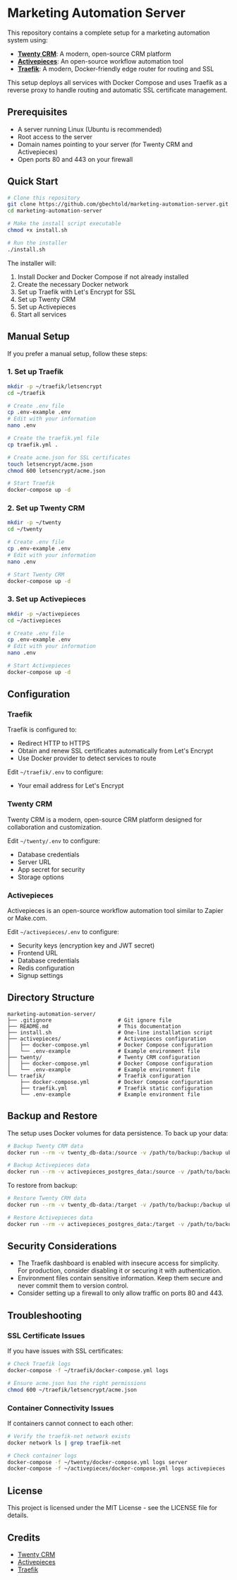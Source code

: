 # Marketing Automation Server

This repository contains a complete setup for a marketing automation system using:

- **[Twenty CRM](https://twenty.com/)**: A modern, open-source CRM platform
- **[Activepieces](https://www.activepieces.com/)**: An open-source workflow automation tool
- **[Traefik](https://traefik.io/)**: A modern, Docker-friendly edge router for routing and SSL

This setup deploys all services with Docker Compose and uses Traefik as a reverse proxy to handle routing and automatic SSL certificate management.

## Prerequisites

- A server running Linux (Ubuntu is recommended)
- Root access to the server
- Domain names pointing to your server (for Twenty CRM and Activepieces)
- Open ports 80 and 443 on your firewall

## Quick Start

```bash
# Clone this repository
git clone https://github.com/gbechtold/marketing-automation-server.git
cd marketing-automation-server

# Make the install script executable
chmod +x install.sh

# Run the installer
./install.sh
```

The installer will:

1. Install Docker and Docker Compose if not already installed
2. Create the necessary Docker network
3. Set up Traefik with Let's Encrypt for SSL
4. Set up Twenty CRM
5. Set up Activepieces
6. Start all services

## Manual Setup

If you prefer a manual setup, follow these steps:

### 1. Set up Traefik

```bash
mkdir -p ~/traefik/letsencrypt
cd ~/traefik

# Create .env file
cp .env-example .env
# Edit with your information
nano .env

# Create the traefik.yml file
cp traefik.yml .

# Create acme.json for SSL certificates
touch letsencrypt/acme.json
chmod 600 letsencrypt/acme.json

# Start Traefik
docker-compose up -d
```

### 2. Set up Twenty CRM

```bash
mkdir -p ~/twenty
cd ~/twenty

# Create .env file
cp .env-example .env
# Edit with your information
nano .env

# Start Twenty CRM
docker-compose up -d
```

### 3. Set up Activepieces

```bash
mkdir -p ~/activepieces
cd ~/activepieces

# Create .env file
cp .env-example .env
# Edit with your information
nano .env

# Start Activepieces
docker-compose up -d
```

## Configuration

### Traefik

Traefik is configured to:

- Redirect HTTP to HTTPS
- Obtain and renew SSL certificates automatically from Let's Encrypt
- Use Docker provider to detect services to route

Edit `~/traefik/.env` to configure:

- Your email address for Let's Encrypt

### Twenty CRM

Twenty CRM is a modern, open-source CRM platform designed for collaboration and customization.

Edit `~/twenty/.env` to configure:

- Database credentials
- Server URL
- App secret for security
- Storage options

### Activepieces

Activepieces is an open-source workflow automation tool similar to Zapier or Make.com.

Edit `~/activepieces/.env` to configure:

- Security keys (encryption key and JWT secret)
- Frontend URL
- Database credentials
- Redis configuration
- Signup settings

## Directory Structure

```
marketing-automation-server/
├── .gitignore                     # Git ignore file
├── README.md                      # This documentation
├── install.sh                     # One-line installation script
├── activepieces/                  # Activepieces configuration
│   ├── docker-compose.yml         # Docker Compose configuration
│   └── .env-example               # Example environment file
├── twenty/                        # Twenty CRM configuration
│   ├── docker-compose.yml         # Docker Compose configuration
│   └── .env-example               # Example environment file
└── traefik/                       # Traefik configuration
    ├── docker-compose.yml         # Docker Compose configuration
    ├── traefik.yml                # Traefik static configuration
    └── .env-example               # Example environment file
```

## Backup and Restore

The setup uses Docker volumes for data persistence. To back up your data:

```bash
# Backup Twenty CRM data
docker run --rm -v twenty_db-data:/source -v /path/to/backup:/backup ubuntu tar -czf /backup/twenty-db-backup.tar.gz -C /source .

# Backup Activepieces data
docker run --rm -v activepieces_postgres_data:/source -v /path/to/backup:/backup ubuntu tar -czf /backup/activepieces-db-backup.tar.gz -C /source .
```

To restore from backup:

```bash
# Restore Twenty CRM data
docker run --rm -v twenty_db-data:/target -v /path/to/backup:/backup ubuntu bash -c "rm -rf /target/* && tar -xzf /backup/twenty-db-backup.tar.gz -C /target"

# Restore Activepieces data
docker run --rm -v activepieces_postgres_data:/target -v /path/to/backup:/backup ubuntu bash -c "rm -rf /target/* && tar -xzf /backup/activepieces-db-backup.tar.gz -C /target"
```

## Security Considerations

- The Traefik dashboard is enabled with insecure access for simplicity. For production, consider disabling it or securing it with authentication.
- Environment files contain sensitive information. Keep them secure and never commit them to version control.
- Consider setting up a firewall to only allow traffic on ports 80 and 443.

## Troubleshooting

### SSL Certificate Issues

If you have issues with SSL certificates:

```bash
# Check Traefik logs
docker-compose -f ~/traefik/docker-compose.yml logs

# Ensure acme.json has the right permissions
chmod 600 ~/traefik/letsencrypt/acme.json
```

### Container Connectivity Issues

If containers cannot connect to each other:

```bash
# Verify the traefik-net network exists
docker network ls | grep traefik-net

# Check container logs
docker-compose -f ~/twenty/docker-compose.yml logs server
docker-compose -f ~/activepieces/docker-compose.yml logs activepieces
```

## License

This project is licensed under the MIT License - see the LICENSE file for details.

## Credits

- [Twenty CRM](https://github.com/twentyhq/twenty)
- [Activepieces](https://github.com/activepieces/activepieces)
- [Traefik](https://github.com/traefik/traefik)
